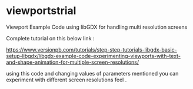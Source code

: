 # viewportstrial
Viewport Example Code using libGDX for handling  multi resolution screens

Complete tutorial on this below link :

https://www.versionpb.com/tutorials/step-step-tutorials-libgdx-basic-setup-libgdx/libgdx-example-code-experimenting-viewports-with-text-and-shape-animation-for-multiple-screen-resolutions/

using this code and changing values of parameters mentioned you can experiment with different screen resolutions feel .
